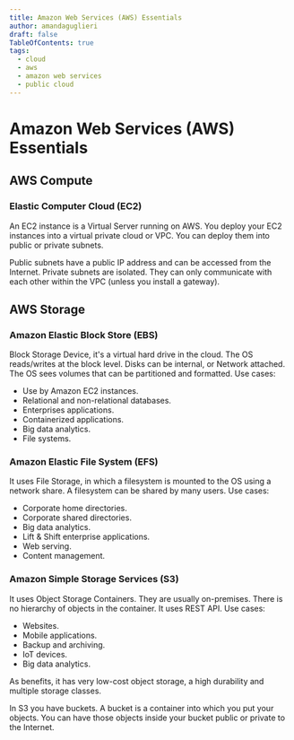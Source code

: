 ```yaml
---
title: Amazon Web Services (AWS) Essentials
author: amandaguglieri
draft: false
TableOfContents: true
tags:
  - cloud
  - aws
  - amazon web services 
  - public cloud
---
```



# Amazon Web Services (AWS) Essentials


## AWS Compute

### Elastic Computer Cloud (EC2)

An EC2 instance is a Virtual Server running on AWS. You deploy your EC2 instances into a virtual private cloud or VPC. You can deploy them into public or private subnets.

Public subnets have a public IP address and can be accessed from the Internet. Private subnets are isolated. They can only communicate with each other within the VPC (unless you install a gateway).


## AWS Storage

### Amazon Elastic Block Store (EBS)

Block Storage Device, it's a virtual hard drive in the cloud. The OS reads/writes at the block level. Disks can be internal, or Network attached. The OS sees volumes that can be partitioned and formatted. Use cases:

- Use by Amazon EC2 instances.
- Relational and non-relational databases.
- Enterprises applications.
- Containerized applications.
- Big data analytics.
- File systems.

### Amazon Elastic File System (EFS)

It uses File Storage, in which a filesystem is mounted to the OS using a network share. A filesystem can be shared by many users. Use cases:

- Corporate home directories.
- Corporate shared directories.
- Big data analytics.
- Lift & Shift enterprise applications.
- Web serving.
- Content management.

### Amazon Simple Storage Services (S3)

It uses Object Storage Containers. They are usually on-premises. There is no hierarchy of objects in the container.  It uses REST API. Use cases:

- Websites.
- Mobile applications.
- Backup and archiving.
- IoT devices.
- Big data analytics.

As benefits, it has very low-cost object storage, a high durability and multiple storage classes. 

In S3 you have  buckets. A bucket is a container into which you put your objects. You can have those objects inside your bucket public or private to the Internet.





